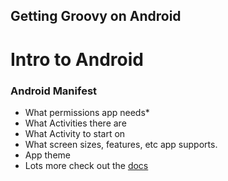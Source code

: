 ## Getting Groovy on Android

# Intro to Android

### Android Manifest

- What permissions app needs*
- What Activities there are
- What Activity to start on
- What screen sizes, features, etc app supports.
- App theme
- Lots more check out the [docs](http://developer.android.com/guide/topics/manifest/manifest-intro.html)

